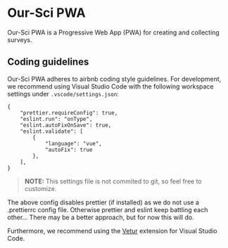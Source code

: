 # Our-Sci PWA

Our-Sci PWA is a Progressive Web App (PWA) for creating and collecting surveys.

## Coding guidelines

Our-Sci PWA adheres to airbnb coding style guidelines. For development, we recommend using Visual Studio Code with the following workspace settings under `.vscode/settings.json`:

```
{
    "prettier.requireConfig": true,
    "eslint.run": "onType",
    "eslint.autoFixOnSave": true,
    "eslint.validate": [
        {
            "language": "vue",
            "autoFix": true
        },
    ],
}
```

> **NOTE:** This settings file is not commited to git, so feel free to customize.

The above config disables prettier (if installed) as we do not use a .prettierrc config file. Otherwise prettier and eslint keep battling each other... There may be a better approach, but for now this will do.

Furthermore, we recommend using the [Vetur](https://vuejs.github.io/vetur) extension for Visual Studio Code.
